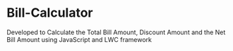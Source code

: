 # Bill-Calculator
Developed to Calculate the Total Bill Amount, Discount Amount and the Net Bill Amount using JavaScript and LWC framework
